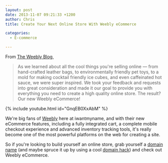 ```yaml
---
layout: post
date: 2013-11-07 09:21:33 +1200
author: Chris
title: Create Your Next Online Store With Weebly eCommerce

categories:
  - E-commerce

---
```


From [The Weebly Blog](http://blog.weebly.com/2/post/2013/11/the-new-weebly-ecommerce-has-arrived.html), 

> As we learned about all the cool things you're selling online — from hand-crafted leather bags, to environmentally friendly pet toys, to a mold for making cocktail friendly ice cubes, and even caffeinated hot sauce, we were super inspired. We took your feedback and requests into great consideration and made it our goal to provide you with everything you need to create a high quality online store. The result? Our new Weebly eCommerce!

{% include youtube.html id="GnqEB0XxAbM" %}

<!-- excerpt -->

We're big fans of [Weebly](http://www.weebly.com) here at iwantmyname, and with their new eCommerce features, including a fully integrated cart, a complete mobile checkout experience and advanced inventory tracking tools, it's really become one of the most powerful platforms on the web for creating a site.

<!-- /excerpt -->

So if you're looking to build yourself an online store, grab yourself a [domain name](https://iwantmyname.com/features/applications/custom-domain-apps/websites/weebly-create-free-website-with-own-address) (and maybe spruce it up by using a cool [domain hack](https://iwantmyname.com/blog/2013/10/what-is-a-domain-hack-and-how-can-i-make-one.html)) and check out Weebly eCommerce.
